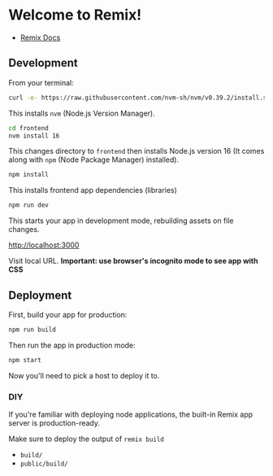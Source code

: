 # Welcome to Remix!

- [Remix Docs](https://remix.run/docs)

## Development

From your terminal:

```sh
curl -o- https://raw.githubusercontent.com/nvm-sh/nvm/v0.39.2/install.sh | bash
```

This installs `nvm` (Node.js Version Manager).

```sh
cd frontend
nvm install 16
```

This changes directory to `frontend` then installs Node.js version 16 (It comes along with `npm` (Node Package Manager) installed).

```sh
npm install
```

This installs frontend app dependencies (libraries)

```sh
npm run dev
```

This starts your app in development mode, rebuilding assets on file changes.

[http://localhost:3000](http://localhost:3000)

Visit local URL. **Important: use browser's incognito mode to see app with CSS**

## Deployment

First, build your app for production:

```sh
npm run build
```

Then run the app in production mode:

```sh
npm start
```

Now you'll need to pick a host to deploy it to.

### DIY

If you're familiar with deploying node applications, the built-in Remix app server is production-ready.

Make sure to deploy the output of `remix build`

- `build/`
- `public/build/`
